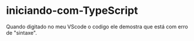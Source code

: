 # iniciando-com-TypeScript

Quando digitado no meu VScode  o codigo ele demostra que está com erro de "sintaxe".
